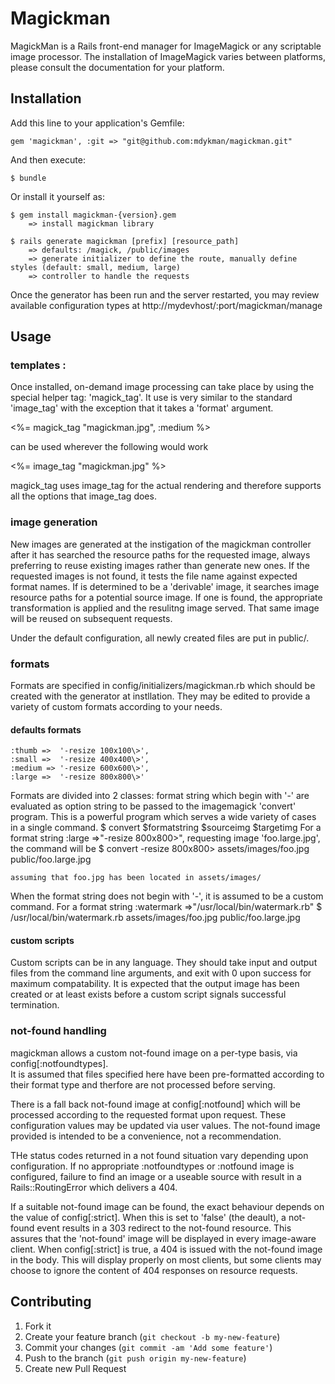 # Magickman

MagickMan is a Rails front-end manager for ImageMagick or any scriptable image processor.
The installation of ImageMagick varies between platforms, please 
consult the documentation for your platform.

## Installation

Add this line to your application's Gemfile:

    gem 'magickman', :git => "git@github.com:mdykman/magickman.git"

And then execute:

    $ bundle

Or install it yourself as:

    $ gem install magickman-{version}.gem
	 	=> install magickman library

	$ rails generate magickman [prefix] [resource_path]
		=> defaults: /magick, /public/images
		=> generate initializer to define the route, manually define styles (default: small, medium, large)
		=> controller to handle the requests
		
Once the generator has been run and the server restarted, you may review available configuration 
types at http://mydevhost/:port/magickman/manage

## Usage

### templates :
Once installed, on-demand image processing can take place by using the special
helper tag: 'magick_tag'. It use is very similar to the standard 'image_tag' with 
the exception that it takes a 'format' argument. 

  <%= magick_tag "magickman.jpg", :medium  %>
  
  can be used wherever the following would work
  
  <%= image_tag "magickman.jpg" %>

magick_tag uses image_tag for the actual rendering and therefore supports all the options 
that image_tag does.

### image generation
New images are generated at the instigation of the magickman controller after it has searched 
the resource paths for the requested image, always preferring to reuse existing images rather than 
generate new ones. If the requested images is not found, it tests the file name against
expected format names.  If is determined to be a 'derivable' image, it searches image 
resource paths for a potential source image.  If one is found, the appropriate 
transformation is applied and the resulitng image served.  That same image will be reused 
on subsequent requests.

Under the default configuration, all newly created files are put in public/.


### formats

Formats are specified in config/initializers/magickman.rb which should be
created with the generator at instllation.  They may be edited to provide 
a variety of custom formats according to your needs.

#### defaults formats 
    :thumb =>  '-resize 100x100\>',
    :small =>  '-resize 400x400\>',
    :medium => '-resize 600x600\>',
    :large =>  '-resize 800x800\>'


Formats are divided into 2 classes:  format string which begin with '-' are evaluated
as option string to be passed to the imagemagick 'convert' program.  This is a powerful 
program which serves a wide variety of cases in a single command. 
 $ convert $formatstring $sourceimg $targetimg
For a format string :large =>"-resize 800x800\>", requesting image 'foo.large.jpg', the command will be
  $ convert -resize 800x800\> assets/images/foo.jpg public/foo.large.jpg

    assuming that foo.jpg has been located in assets/images/

When the format string does not begin with '-', it is assumed to be a custom command.
For a format string :watermark =>"/usr/local/bin/watermark.rb"
 $ /usr/local/bin/watermark.rb assets/images/foo.jpg public/foo.large.jpg

#### custom scripts
Custom scripts can be in any language.  They should take input and output files from the command line 
arguments, and exit with 0 upon success for maximum compatability. It is expected that the output image 
has been created or at least exists before a custom script signals successful termination.

### not-found handling
  magickman allows a custom not-found image on a per-type basis, via config[:notfoundtypes].  
  It is assumed that files specified here have been pre-formatted according to their format
  type and therfore are not processed before serving.
  
  There is a fall back not-found image at config[:notfound] which will be processed according to
  the requested format upon request.  These configuration values may be updated via user values.
  The not-found image provided is intended to be a convenience, not a recommendation.
  
  THe status codes returned in a not found situation vary depending upon configuration.
  If no appropriate :notfoundtypes or :notfound image is configured, failure to find an
  image or a useable source with result in a Rails::RoutingError which delivers a 404.
  
  If a suitable not-found image can be found, the exact behaviour depends on the value of
  config[:strict].  When this is set to 'false' (the deault), a not-found event results 
  in a 303 redirect to the not-found resource.  This assures that the 'not-found' image
  will be displayed in every image-aware client.  When config[:strict] is true, a 404 is 
  issued with the not-found image in the body.  This will display properly on most clients,
  but some clients may choose to ignore the content of 404 responses on resource requests.
   
## Contributing

1. Fork it
2. Create your feature branch (`git checkout -b my-new-feature`)
3. Commit your changes (`git commit -am 'Add some feature'`)
4. Push to the branch (`git push origin my-new-feature`)
5. Create new Pull Request
